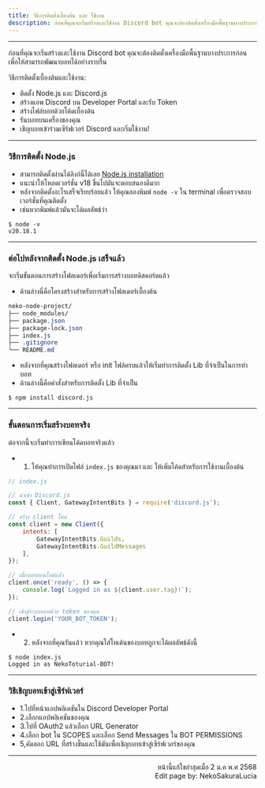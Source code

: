 ```yaml
---
title: วิธีการติดตั้งเบื้องต้น และ ใช้งาน
description: ก่อนที่คุณจะเริ่มสร้างและใช้งาน Discord bot คุณจะต้องติดตั้งเครื่องมือพื้นฐานบางประการก่อน เพื่อให้สามารถพัฒนาบอทได้อย่างราบรื่น
---
```


-----

ก่อนที่คุณจะเริ่มสร้างและใช้งาน Discord bot คุณจะต้องติดตั้งเครื่องมือพื้นฐานบางประการก่อน เพื่อให้สามารถพัฒนาบอทได้อย่างราบรื่น

วิธีการติดตั้งเบื้องต้นและใช้งาน:
- ติดตั้ง Node.js และ Discord.js
- สร้างแอพ Discord บน Developer Portal และรับ Token
- สร้างไฟล์บอทด้วยโค้ดเบื้องต้น
- รันบอทบนเครื่องของคุณ
- เชิญบอทเข้าร่วมเซิร์ฟเวอร์ Discord และเริ่มใช้งาน!

-----

### วิธีการติดตั้ง Node.js

- สามารถติดตั้งผ่านได้ลิงก์นี้ได้เลย [Node.js installation](https://nodejs.org/en)
- แนะนำให้โหลดเวอร์ชั่น v18 ขึ้นไปมันจะตอบสนองดีมาก
- หลังจากติดตั้งอะไรเสร็จเรียบร้อยแล้ว ให้คุณลองพิมพ์ `node -v` ใน terminal เพื่อตรวจสอบเวอร์ชั่นที่คุณติดตั้ง
- เช่นหากพิมพ์แล้วมันจะได้ผลลัพธ์ว่า
```shell
$ node -v
v20.18.1
```

-----

### ต่อไปหลังจากติดตั้ง Node.js เสร็จแล้ว
จะเริ่มขั้นตอนการสร้างโฟลเดอร์เพื่อเริ่มการสร้างบอทดิสคอร์ดแล้ว
- ด้านล่างนี่คือโครงสร้างสำหรับการสร้างโฟลเดอร์เบื้องต้น
```css
neko-node-project/
├── node_modules/
├── package.json
├── package-lock.json
├── index.js
├── .gitignore
└── README.md
```

- หลังจากที่คุณสร้างโฟลเดอร์ หรือ init ไฟล์ครบแล้วให้เริ่มทำการติดตั้ง Lib ที่จำเป็นในการทำบอท
- ด้านล่างนี้คือคำสั่งสำหรับการติดตั้ง Lib ที่จำเป็น
```shell
$ npm install discord.js
```

-----

### ขั้นตอนการเริ่มสร้างบอทจริง
ต่อจากนี้จะเริ่มทำการเขียนโค้ดบอทจริงแล้ว

- 1. ให้คุณทำการเปิดไฟล์ `index.js` ของคุณมา และ ให้เพิ่มโค้ดสำหรับการใช้งานเบื้องต้น
```js
// index.js

// นำเข้า Discord.js
const { Client, GatewayIntentBits } = require('discord.js');

// สร้าง client ใหม่
const client = new Client({
    intents: [
        GatewayIntentBits.Guilds,
        GatewayIntentBits.GuildMessages
    ],
});

// เมื่อบอทออนไลน์แล้ว
client.once('ready', () => {
    console.log(`Logged in as ${client.user.tag}!`);
});

// เข้าสู่ระบบบอทด้วย token ของคุณ
client.login('YOUR_BOT_TOKEN');
```
- 2. หลังจากที่คุณรันแล้ว หากคุณใส่โทเค้นของบอทถูกจะได้ผลลัพธ์ดังนี้
```shell
$ node index.js
Logged in as NekoToturial-BOT!
```

-----

### วิธีเชิญบอทเข้าสู่เซิร์ฟเวอร์
- 1.ไปที่หน้าแอปพลิเคชันใน Discord Developer Portal
- 2.เลือกแอปพลิเคชันของคุณ
- 3.ไปที่ OAuth2 แล้วเลือก URL Generator
- 4.เลือก bot ใน SCOPES และเลือก Send Messages ใน BOT PERMISSIONS
- 5,คัดลอก URL ที่สร้างขึ้นและใช้มันเพื่อเชิญบอทเข้าสู่เซิร์ฟเวอร์ของคุณ

-----

<p align="right">
หน้านี้แก้ใขล่าสุดเมื่อ 2 ม.ค พ.ศ 2568 <br />
Edit page by: NekoSakuraLucia
</p>